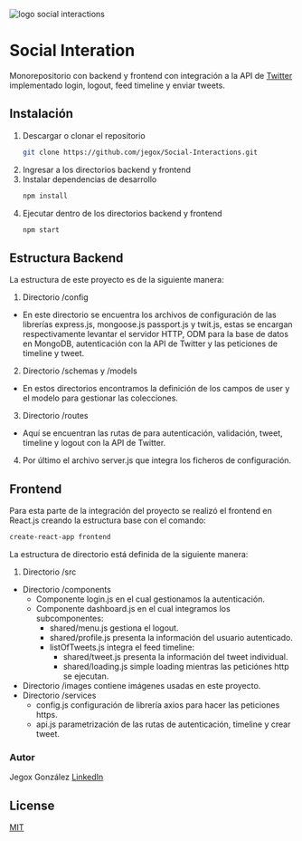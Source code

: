 ![logo social interactions](https://github.com/jegox/Social-Interactions/blob/master/frontend/src/images/logo.png?raw=true)

# **Social Interation**

Monorepositorio con backend y frontend con integración a la API de [Twitter](https://developer.twitter.com/en/docs/api-reference-index) implementado login, logout, feed timeline y enviar tweets.

## **Instalación**
1. Descargar o clonar el repositorio
    ```bash
    git clone https://github.com/jegox/Social-Interactions.git
    ```
2. Ingresar a los directorios backend y frontend
3. Instalar dependencias de desarrollo
    ```bash
    npm install
    ```
4. Ejecutar dentro de los directorios backend y frontend
    ```bash
    npm start
    ```

## **Estructura Backend**

La estructura de este proyecto es de la siguiente manera:
1. Directorio /config
  * En este directorio se encuentra los archivos de configuración de las librerías express.js, mongoose.js passport.js y twit.js, estas se encargan respectivamente levantar el servidor HTTP, ODM para la base de datos en MongoDB, autenticación con la API de Twitter y las peticiones de timeline y tweet.
2. Directorio /schemas y /models
  * En estos directorios encontramos la definición de los campos de user y el modelo para gestionar las colecciones.
3. Directorio /routes
  * Aquí se encuentran las rutas de para autenticación, validación, tweet, timeline y logout con la API de Twitter.
4. Por último  el archivo server.js que integra los ficheros de configuración.

## **Frontend**

Para esta parte de la integración del proyecto se realizó el frontend en React.js creando la estructura base con el comando:
```bash
create-react-app frontend
```

La estructura de directorio está definida de la siguiente manera:
1. Directorio /src
  * Directorio /components
    * Componente login.js en el cual gestionamos la autenticación.
    * Componente dashboard.js en el cual integramos los subcomponentes:
      * shared/menu.js gestiona el logout.
      * shared/profile.js presenta la información del usuario autenticado.
      * listOfTweets.js integra el feed timeline:
        * shared/tweet.js presenta la información del tweet individual.
        * shared/loading.js simple loading mientras las peticiónes http se ejecutan.
  * Directorio /images contiene imágenes usadas en este proyecto.
  * Directorio /services
    * config.js configuración de librería axios para hacer las peticiones https.
    * api.js parametrización de las rutas de autenticación, timeline y crear tweet.

### Autor
Jegox González
[LinkedIn](www.linkedin.com/in/jegox)


## License
[MIT](https://choosealicense.com/licenses/mit/)